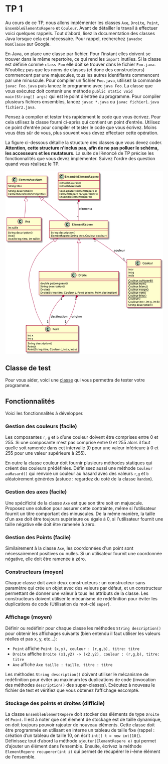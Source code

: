 # TP 1

Au cours de ce TP, nous allons implémenter les classes `Axe`, `Droite`, `Point`, `EnsembleElementsRepere` et `Couleur`. Avant de détailler le travail à effectuer voici quelques rappels. Tout d’abord, lisez la documentation des classes Java lorsque cela est nécessaire. Pour rappel, recherchez `javadoc NomClasse` sur Google.

En Java, on place une classe par fichier. Pour l'instant elles doivent se trouver dans le même repertoire, ce qui rend les `import` inutiles. Si la classe est définie comme `class Foo` elle doit se trouver dans le fichier `Foo.java`. N'oubliez pas que les noms de classes (et donc des constructeurs) commencent par une majuscules, tous les autres identifiants commencent par une minuscule.
Pour compiler un fichier `Foo.java`, utilisez la commande `javac Foo.java` puis lancez le programme avec `java Foo`. La classe que vous exécutez doit contenir une méthode `public static void main(String[] args)` qui est le point d’entrée du programme. Pour compiler plusieurs fichiers ensembles, lancez `javac *.java` ou `javac fichier1.java fichier2.java`.

Pensez à compiler et tester très rapidement le code que vous écrivez. Pour cela utilisez la classe fourni ci-après qui contient un point d’entrée. Utilisez ce point d’entrée pour compiler et tester le code que vous écrivez. Moins vous êtes sûr de vous, plus souvent vous devez effectuer cette opération.

La figure ci-dessous détaille la structure des classes que vous devez coder. **Attention, cette structure n'inclus pas, afin de ne pas polluer le schéma, les accesseurs et les mutateurs**. La suite de l’énoncé de TP précise les fonctionnalités que vous devez implémenter. Suivez l'ordre des question quand vous réalisez le TP.

![Structure du programme](doc/design.png)

## Classe de test

Pour vous aider, voici une [classe](src/main/java/Tests.java) qui vous permettra de tester votre programme.

## Fonctionnalités

Voici les fonctionnalités à développer.

### Gestion des couleurs (facile)

Les composantes `r`, `g` et `b` d’une couleur doivent être comprises entre 0 et 255. Si une composante n'est pas comprise entre 0 et 255 alors il faut quelle soit ramenée dans cet intervalle (0 pour une valeur inférieure à 0 et 255 pour une valeur supérieure à 255).

En outre la classe couleur doit fournir plusieurs méthodes statiques qui créent des couleurs prédéfinies. Définissez aussi une méthode `Couleur auHasard()` qui renvoie un couleur au hasard avec des valeurs `r`,`g` et `b` aléatoirement générées (astuce : regardez du coté de la classe `Random`).

### Gestion des axes (facile)

Une spécificité de la classe `Axe` est que son titre soit en majuscule. Proposez une solution pour assurer cette contrainte, même si l’utilisateur fournit un titre comportant des minuscules. De la même manière, la taille d'un axe doit être toujours supérieure ou égale à 0, si l'utilisateur fournit une taille négative elle doit être ramenée à zéro.

### Gestion des Points (facile)

Similairement à la classe `Axe`, les coordonnées d'un point sont nécessairement positives ou nulles. Si un utilisateur fournit une coordonnée négative, elle doit être ramenée à zéro.

### Constructeurs (moyen)

Chaque classe doit avoir deux constructeurs : un constructeur sans paramètre qui crée un objet avec des valeurs par défaut, et un constructeur permettant de donner une valeur à tous les attributs de la classe. Les constructeurs doivent utiliser le mécanisme de redéfinition pour éviter les duplications de code (Utilisation du mot-clé `super`).

### Affichage (moyen)

Définir ou redéfinir pour chaque classe les méthodes `String description()` pour obtenir les affichages suivants (bien entendu il faut utiliser les valeurs réelles et pas x, y, etc...):

* `Point` affiche `Point (x,y), couleur : (r,g,b), titre: titre`
* `Droite` affiche `Droite (x1,y2) -> (x2,y2), couleur : (r,g,b), titre: titre`
* `Axe` affiche `Axe taille : taille, titre : titre`

Les méthodes `String description()` doivent utiliser le mécanisme de redéfinition pour éviter au maximum les duplications de code (invocation des méthodes `description()` des super-classes). Exécutez à nouveau le fichier de test et vérifiez que vous obtenez l’affichage escompté.

### Stockage des points et droites (difficile)

La classe `EnsembleElementRepere` doit stocker des éléments de type `Droite` et `Point`. Il est à noter que cet élément de stockage est de taille dynamique, on doit toujours pouvoir rajouter de nouveau éléments. Cette classe doit être programmée en utilisant en interne un tableau de taille fixe (rappel : création d’un tableau de taille 10, on écrit `int[] t = new int[10]`). Définissez tout d’abord la méthode `ajouter(ElementRepere e)` qui permet d’ajouter un élément dans l’ensemble. Ensuite, écrivez la méthode `ElementRepere recuperer(int i)` qui permet de récupérer le i-ème élément de l'ensemble.
